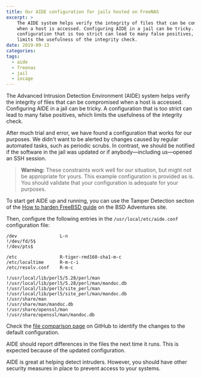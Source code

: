 ```yaml
---
title: Our AIDE configuration for jails hosted on FreeNAS
excerpt: >
    The AIDE system helps verify the integrity of files that can be compromised
    when a host is accessed. Configuring AIDE in a jail can be tricky. A
    configuration that is too strict can lead to many false positives, which
    limits the usefulness of the integrity check.
date: 2019-09-13
categories:
tags:
  - aide
  - freenas
  - jail
  - iocage
---
```


The Advanced Intrusion Detection Environment (AIDE) system helps verify the
integrity of files that can be compromised when a host is accessed. Configuring
AIDE in a jail can be tricky. A configuration that is too strict can lead to
many false positives, which limits the usefulness of the integrity check.

After much trial and error, we have found a configuration that works for our
purposes. We didn't want to be alerted by changes caused by regular automated
tasks, such as periodic scrubs. In contrast, we should be notified if the
software in the jail was updated or if anybody—including us—opened an SSH
session.

> **Warning:** These constraints work well for our situation, but might not be
> appropriate for yours. This example configuration is provided as is. You
> should validate that your configuration is adequate for your purposes.

To start get AIDE up and running, you can use the Tamper Detection section of
the [How to harden FreeBSD guide][0] on the BSD Adventures site.

Then, configure the following entries in the `/usr/local/etc/aide.conf`
configuration file:

```
/dev                L-n
!/dev/fd/5$
!/dev/pts$

/etc                R-tiger-rmd160-sha1-m-c
/etc/localtime      R-m-c-i
/etc/resolv.conf    R-m-c

!/usr/local/lib/perl5/5.28/perl/man
!/usr/local/lib/perl5/5.28/perl/man/mandoc.db
!/usr/local/lib/perl5/site_perl/man
!/usr/local/lib/perl5/site_perl/man/mandoc.db
!/usr/share/man
!/usr/share/man/mandoc.db
!/usr/share/openssl/man
!/usr/share/openssl/man/mandoc.db
```

Check the [file comparison page][1] on GitHub to identify the changes to the
default configuration.

AIDE should report differences in the files the next time it runs. This is
expected because of the updated configuration.

AIDE is great at helping detect intruders. However, you should have other
security measures in place to prevent access to your systems.

[0]: http://bsdadventures.com/harden-freebsd/
[1]: https://github.com/devpromedia/aide-jail/compare/default-conf...master#diff-f6885697f6edd342d99aa3ae58599904
